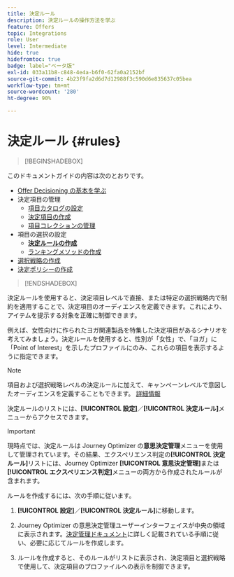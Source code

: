 ```yaml
---
title: 決定ルール
description: 決定ルールの操作方法を学ぶ
feature: Offers
topic: Integrations
role: User
level: Intermediate
hide: true
hidefromtoc: true
badge: label="ベータ版"
exl-id: 033a11b8-c848-4e4a-b6f0-62fa0a2152bf
source-git-commit: 4b23f9fa2d6d7d12988f3c590d6e835637c05bea
workflow-type: tm+mt
source-wordcount: '280'
ht-degree: 90%

---
```


# 決定ルール {#rules}

>[!BEGINSHADEBOX]

このドキュメントガイドの内容は次のとおりです。

* [Offer Decisioning の基本を学ぶ](gs-experience-decisioning.md)
* 決定項目の管理
   * [項目カタログの設定](catalogs.md)
   * [決定項目の作成](items.md)
   * [項目コレクションの管理](collections.md)
* 項目の選択の設定
   * **[決定ルールの作成](rules.md)**
   * [ランキングメソッドの作成](ranking.md)
* [選択戦略の作成](selection-strategies.md)
* [決定ポリシーの作成](create-decision.md)

>[!ENDSHADEBOX]

決定ルールを使用すると、決定項目レベルで直接、または特定の選択戦略内で制約を適用することで、決定項目のオーディエンスを定義できます。これにより、アイテムを提示する対象を正確に制御できます。

例えば、女性向けに作られたヨガ関連製品を特集した決定項目があるシナリオを考えてみましょう。決定ルールを使用すると、性別が「女性」で、「ヨガ」に「Point of Interest」を示したプロファイルにのみ、これらの項目を表示するように指定できます。

>[!NOTE]
>
>項目および選択戦略レベルの決定ルールに加えて、キャンペーンレベルで意図したオーディエンスを定義することもできます。 [詳細情報](../campaigns/create-campaign.md#audience)


決定ルールのリストには、**[!UICONTROL 設定]**／**[!UICONTROL 決定ルール]**&#x200B;メニューからアクセスできます。

<!--![](assets/decision-rules-list.png)-->

>[!IMPORTANT]
>
>現時点では、決定ルールは Journey Optimizer の&#x200B;**意思決定管理**&#x200B;メニューを使用して管理されています。その結果、エクスペリエンス判定の&#x200B;**[!UICONTROL 決定ルール]**&#x200B;リストには、Journey Optimizer **[!UICONTROL 意思決定管理]**&#x200B;または&#x200B;**[!UICONTROL エクスペリエンス判定]**&#x200B;メニューの両方から作成されたルールが含まれます。

ルールを作成するには、次の手順に従います。

1. **[!UICONTROL 設定]**／**[!UICONTROL 決定ルール]**&#x200B;に移動します。
1. Journey Optimizer の意思決定管理ユーザーインターフェイスが中央の領域に表示されます。[決定管理ドキュメント](../offers/offer-library/creating-decision-rules.md)に詳しく記載されている手順に従い、必要に応じてルールを作成します。

1. ルールを作成すると、そのルールがリストに表示され、決定項目と選択戦略で使用して、決定項目のプロファイルへの表示を制御できます。
